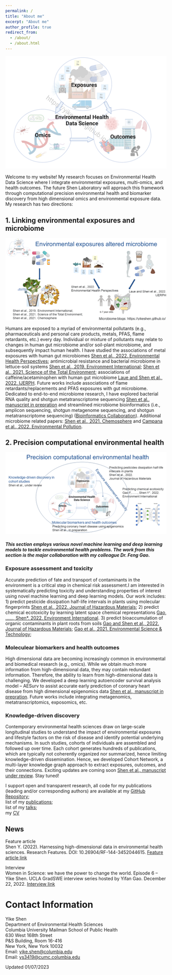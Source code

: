 ```yaml
---
permalink: /
title: "About me"
excerpt: "About me"
author_profile: true
redirect_from: 
  - /about/
  - /about.html
---
```


![](Theme_watermark.png)


Welcome to my website! My research focuses on Environmental Health Data Science where I integrate environmental exposures, multi-omics, and health outcomes. The future Shen Laboratory will approach this framework through computational precision environmental health and biomarker discovery from high dimensional omics and environmental exposure data. My research has two directions: 


## 1. Linking environmental exposures and microbiome

![](MicrobiomeDirection_121822.png)

Humans are exposed to a myriad of environmental pollutants (e.g., pharmaceuticals and personal care products, metals, PFAS, flame retardants, etc.) every day. Individual or mixture of pollutants may relate to changes in human gut microbiome and/or soil-plant microbiome, and subsequently impact human health. I have studied the associations of metal exposures with human gut microbiomes [Shen et al., 2022. Environmental Health Perspectives](https://doi.org/10.1289/EHP9674); antimicrobial resistance and bacterial microbiome in lettuce-soil systems [Shen et al., 2019. Environment International](https://doi.org/10.1016/j.envint.2019.105031); [Shen et al., 2021. Science of the Total Environment](https://doi.org/10.1016/j.scitotenv.2021.146255); associations of caffeine/acetaminophen with human gut microbiome [Laue and Shen et al., 2022. IJERPH](https://www.mdpi.com/1660-4601/19/15/9357/htm). Future works include associations of flame retardants/replacements and PFAS exposures with gut microbiome. Dedicated to end-to-end microbiome research, I have explored bacterial RNA quality and shotgun metatranscriptome sequencing [Shen et al., manuscript in prepration]() and streamlined microbiome bioinformatics (i.e., amplicon sequencing, shotgun metagenome sequencing, and shotgun metatranscriptome sequencing) ([Bioinformatics Collaboration](https://yikeshen.github.io//markdown/)). Additional microbiome related papers: [Shen et al., 2021. Chemosphere](https://doi.org/10.1016/j.chemosphere.2020.127677) and [Campana et al., 2022. Environmental Pollution](https://doi.org/10.1016/j.envpol.2022.120380). 

## 2. Precision computational environmental health 

![](MLdirection_121822.png)
##### This section employs various novel machine learning and deep learning models to tackle environmental health problems. The work from this section is the major collaboration with my colleague Dr. Feng Gao.

### Exposure assessment and toxicity
Accurate prediction of fate and transport of contaminants in the environment is a critical step in chemical risk assessment.I am interested in systematically predicting toxicity and understanding properties of interest using novel machine learning and deep learning models. Our work includes: 1) predict pesticide dissipation half-life intervals in plants using molecular fingerprints [Shen et al., 2022. Journal of Hazardous Materials](https://doi.org/10.1016/j.jhazmat.2022.129177); 2) predict chemical ecotoxicity by learning latent space chemical representations [Gao, ......, Shen*. 2022. Environment International](https://doi.org/10.1016/j.envint.2022.107224). 3) predict bioaccumulation of organic contaminants in plant roots from soils [Gao and Shen et al., 2022. Journal of Hazardous Materials](https://doi.org/10.1016/j.jhazmat.2021.127437); [Gao et al., 2021. Environmental Science & Technology](https://doi.org/10.1021/acs.est.1c02376); 

### Moleculear biomarkers and health outcomes
High dimensional data are becoming increasingly common in environmental and biomedical research (e.g., omics). While we obtain much more information from high-dimensional data, they may contain redundant information. Therefore, the ability to learn from high-dimensional data is challenging. We developed a deep learning autoencoder survival analysis model – AESurv to assist accurate early prediction of coronary heart disease from high dimensional epigenomics data [Shen et al., manuscript in prepration](). Future works include integrating metagenomics, metatranscriptomics, exposomics, etc. 

### Knowledge-driven discovery
Contemporary environmental health sciences draw on large-scale longitudinal studies to understand the impact of environmental exposures and lifestyle factors on the risk of disease and identify potential underlying mechanisms. In such studies, cohorts of individuals are assembled and followed up over time. Each cohort generates hundreds of publications, which are typically not coherently organized nor summarized, hence limiting knowledge-driven dissemination. Hence, we developed Cohort Network, a multi-layer knowledge graph approach to extract exposures, outcomes, and their connections. Exciting updates are coming soon [Shen et al., manuscript under review](). Stay tuned!


I support open and transparent research, all code for my publications (leading and/or corresponding authors) are available at my [GitHub Repository](https://github.com/YikeShen?tab=repositories); \
list of my [publications](https://scholar.google.com/citations?hl=en&user=hLvLhVcAAAAJ&view_op=list_works&sortby=pubdate);\
list of my [talks](https://yikeshen.github.io//talks/);\
my [CV](https://github.com/YikeShen/Shen-Yike_CV/blob/master/CV_Shen%2CYike_123122.pdf)


## News
Feature article\
Shen Y. (2022). Harnessing high-dimensional data in environmental health sciences. Research Features. DOI: 10.26904/RF-144-3452044615. [Feature article link]( https://researchfeatures.com/wp-content/uploads/2022/11/Yike-Shen.pdf)

Interview\
Women in Science: we have the power to change the world. Episode 6 – Yike Shen. UCLA GradSWE interview series hosted by Yifan Gao. December 22, 2022. [Interview link](https://www.youtube.com/watch?v=W0Nmf7P1KAM&ab_channel=GradSWEUCLA)


Contact Information
=====
Yike Shen \
Department of Environmental Health Sciences \
Columbia University Mailman School of Public Health \
630 West 168th Street \
P&S Building, Room 16-416 \
New York, New York 10032\
Email: [yike.shen@columbia.edu](yike.shen@columbia.edu)\
Email: [ys3419@cumc.columbia.edu](ys3419@cumc.columbia.edu)

Updated 01/07/2023

